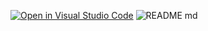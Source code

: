 [![Open in Visual Studio Code](https://classroom.github.com/assets/open-in-vscode-718a45dd9cf7e7f842a935f5ebbe5719a5e09af4491e668f4dbf3b35d5cca122.svg)](https://classroom.github.com/online_ide?assignment_repo_id=12014527&assignment_repo_type=AssignmentRepo)
![README md](https://github.com/ISPC-TST-SENSORES-y-ACTUADORES-2023/semana5/assets/108839778/80dc4983-6035-4894-b880-f085aa332881)
